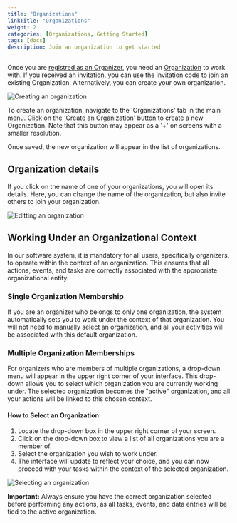 ```yaml
---
title: "Organizations"
linkTitle: "Organizations"
weight: 2
categories: [Organizations, Getting Started]
tags: [docs]
description: Join an organization to get started
---
```


Once you are [registred as an Organizer](/docs/getting-started/), you need an [Organization](/docs/terms/organization/) to work with. If you received an invitation, you can use the invitation code to join an existing Organization. Alternatively, you can create your own organization.

![Creating an organization](/images/spreaview-create-organization.jpg)

To create an organization, navigate to the 'Organizations' tab in the main menu. Click on the 'Create an Organization' button to create a new Organization.
Note that this button may appear as a '+' on screens with a smaller resolution.

Once saved, the new organization will appear in the list of organizations.

## Organization details

If you click on the name of one of your organizations, you will open its details. Here, you can change the name of the organization, but also invite others to join your organization.

![Editting an organization](/images/spreaview-edit-organization.jpg)

## Working Under an Organizational Context

In our software system, it is mandatory for all users, specifically organizers, to operate within the context of an organization. This ensures that all actions, events, and tasks are correctly associated with the appropriate organizational entity.

### Single Organization Membership

If you are an organizer who belongs to only one organization, the system automatically sets you to work under the context of that organization. You will not need to manually select an organization, and all your activities will be associated with this default organization.

### Multiple Organization Memberships

For organizers who are members of multiple organizations, a drop-down menu will appear in the upper right corner of your interface. This drop-down allows you to select which organization you are currently working under. The selected organization becomes the "active" organization, and all your actions will be linked to this chosen context.

#### How to Select an Organization:

1. Locate the drop-down box in the upper right corner of your screen.
2. Click on the drop-down box to view a list of all organizations you are a member of.
3. Select the organization you wish to work under.
4. The interface will update to reflect your choice, and you can now proceed with your tasks within the context of the selected organization.

![Selecting an organization](/images/spreaview-select-organization.jpg)

**Important:** Always ensure you have the correct organization selected before performing any actions, as all tasks, events, and data entries will be tied to the active organization.
